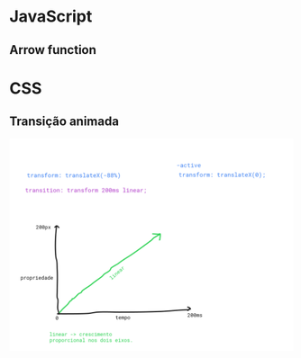 # JavaScript

## Arrow function


# CSS

## Transição animada

![transition](/aulas/img/entendendo-transition.png)